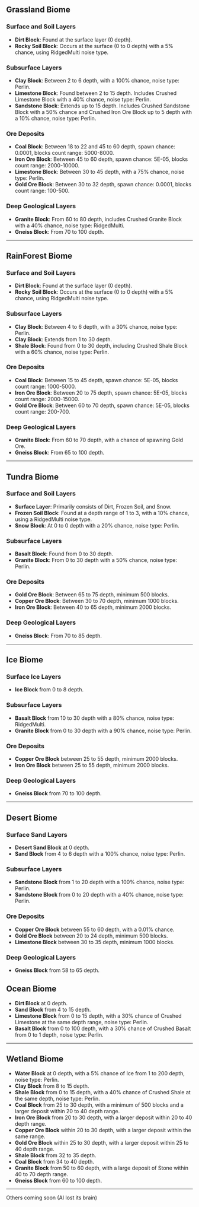 ## Grassland Biome
### Surface and Soil Layers
- **Dirt Block**: Found at the surface layer (0 depth).
- **Rocky Soil Block**: Occurs at the surface (0 to 0 depth) with a 5% chance, using RidgedMulti noise type.

### Subsurface Layers
- **Clay Block**: Between 2 to 6 depth, with a 100% chance, noise type: Perlin.
- **Limestone Block**: Found between 2 to 15 depth. Includes Crushed Limestone Block with a 40% chance, noise type: Perlin.
- **Sandstone Block**: Extends up to 15 depth. Includes Crushed Sandstone Block with a 50% chance and Crushed Iron Ore Block up to 5 depth with a 10% chance, noise type: Perlin.

### Ore Deposits
- **Coal Block**: Between 18 to 22 and 45 to 60 depth, spawn chance: 0.0001, blocks count range: 5000-8000.
- **Iron Ore Block**: Between 45 to 60 depth, spawn chance: 5E-05, blocks count range: 2000-10000.
- **Limestone Block**: Between 30 to 45 depth, with a 75% chance, noise type: Perlin.
- **Gold Ore Block**: Between 30 to 32 depth, spawn chance: 0.0001, blocks count range: 100-500.

### Deep Geological Layers
- **Granite Block**: From 60 to 80 depth, includes Crushed Granite Block with a 40% chance, noise type: RidgedMulti.
- **Gneiss Block**: From 70 to 100 depth.

---

## RainForest Biome
### Surface and Soil Layers
- **Dirt Block**: Found at the surface layer (0 depth).
- **Rocky Soil Block**: Occurs at the surface (0 to 0 depth) with a 5% chance, using RidgedMulti noise type.

### Subsurface Layers
- **Clay Block**: Between 4 to 6 depth, with a 30% chance, noise type: Perlin.
- **Clay Block**: Extends from 1 to 30 depth.
- **Shale Block**: Found from 0 to 30 depth, including Crushed Shale Block with a 60% chance, noise type: Perlin.

### Ore Deposits
- **Coal Block**: Between 15 to 45 depth, spawn chance: 5E-05, blocks count range: 1000-5000.
- **Iron Ore Block**: Between 20 to 75 depth, spawn chance: 5E-05, blocks count range: 2000-15000.
- **Gold Ore Block**: Between 60 to 70 depth, spawn chance: 5E-05, blocks count range: 200-700.

### Deep Geological Layers
- **Granite Block**: From 60 to 70 depth, with a chance of spawning Gold Ore.
- **Gneiss Block**: From 65 to 100 depth.

---

## Tundra Biome
### Surface and Soil Layers
- **Surface Layer**: Primarily consists of Dirt, Frozen Soil, and Snow.
- **Frozen Soil Block**: Found at a depth range of 1 to 3, with a 10% chance, using a RidgedMulti noise type.
- **Snow Block**: At 0 to 0 depth with a 20% chance, noise type: Perlin.

### Subsurface Layers
- **Basalt Block**: Found from 0 to 30 depth.
- **Granite Block**: From 0 to 30 depth with a 50% chance, noise type: Perlin.

### Ore Deposits
- **Gold Ore Block**: Between 65 to 75 depth, minimum 500 blocks.
- **Copper Ore Block**: Between 30 to 70 depth, minimum 1000 blocks.
- **Iron Ore Block**: Between 40 to 65 depth, minimum 2000 blocks.

### Deep Geological Layers
- **Gneiss Block**: From 70 to 85 depth.

---

## Ice Biome
### Surface Ice Layers
- **Ice Block** from 0 to 8 depth.

### Subsurface Layers
- **Basalt Block** from 10 to 30 depth with a 80% chance, noise type: RidgedMulti.
- **Granite Block** from 0 to 30 depth with a 90% chance, noise type: Perlin.

### Ore Deposits
- **Copper Ore Block** between 25 to 55 depth, minimum 2000 blocks.
- **Iron Ore Block** between 25 to 55 depth, minimum 2000 blocks.

### Deep Geological Layers
- **Gneiss Block** from 70 to 100 depth.

---

## Desert Biome
### Surface Sand Layers
- **Desert Sand Block** at 0 depth.
- **Sand Block** from 4 to 6 depth with a 100% chance, noise type: Perlin.

### Subsurface Layers
- **Sandstone Block** from 1 to 20 depth with a 100% chance, noise type: Perlin.
- **Sandstone Block** from 0 to 20 depth with a 40% chance, noise type: Perlin.

### Ore Deposits
- **Copper Ore Block** between 55 to 60 depth, with a 0.01% chance.
- **Gold Ore Block** between 20 to 24 depth, minimum 500 blocks.
- **Limestone Block** between 30 to 35 depth, minimum 1000 blocks.

### Deep Geological Layers
- **Gneiss Block** from 58 to 65 depth.

## Ocean Biome
- **Dirt Block** at 0 depth.
- **Sand Block** from 4 to 15 depth.
- **Limestone Block** from 0 to 15 depth, with a 30% chance of Crushed Limestone at the same depth range, noise type: Perlin.
- **Basalt Block** from 0 to 100 depth, with a 30% chance of Crushed Basalt from 0 to 1 depth, noise type: Perlin.

---

## Wetland Biome
- **Water Block** at 0 depth, with a 5% chance of Ice from 1 to 200 depth, noise type: Perlin.
- **Clay Block** from 8 to 15 depth.
- **Shale Block** from 0 to 15 depth, with a 40% chance of Crushed Shale at the same depth, noise type: Perlin.
- **Coal Block** from 25 to 30 depth, with a minimum of 500 blocks and a larger deposit within 20 to 40 depth range.
- **Iron Ore Block** from 20 to 30 depth, with a larger deposit within 20 to 40 depth range.
- **Copper Ore Block** within 20 to 30 depth, with a larger deposit within the same range.
- **Gold Ore Block** within 25 to 30 depth, with a larger deposit within 25 to 40 depth range.
- **Shale Block** from 32 to 35 depth.
- **Coal Block** from 34 to 40 depth.
- **Granite Block** from 50 to 60 depth, with a large deposit of Stone within 40 to 70 depth range.
- **Gneiss Block** from 60 to 100 depth.

---


Others coming soon (AI lost its brain)

